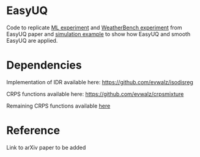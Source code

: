 # EasyUQ

Code to replicate [ML experiment](https://github.com/evwalz/easyuq/tree/main/ML_example) and [WeatherBench experiment](https://github.com/evwalz/easyuq/tree/main/Weather_example) from EasyUQ paper and [simulation example](https://github.com/evwalz/easyuq/tree/main/Simulation_example) to show how EasyUQ and smooth EasyUQ are applied.

# Dependencies

Implementation of IDR available here: https://github.com/evwalz/isodisreg

CRPS functions available here: https://github.com/evwalz/crpsmixture

Remaining CRPS functions available [here](./Weather_example/cpp_funcs_crps)

# Reference
Link to arXiv paper to be added
